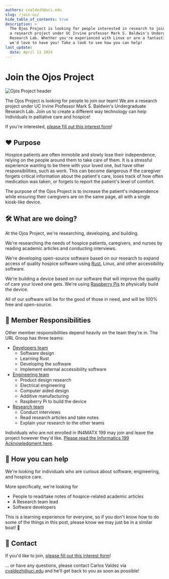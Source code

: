 ```yaml
---
authors: cvaldezh@uci.edu
slug: /join-us/
hide_table_of_contents: true
description: >
  The Ojos Project is looking for people interested in research to join! We are
  a research project under UC Irvine professor Mark S. Baldwin's Undergraduate
  Research Lab. Whether you're experienced with Linux or are a fantastic writer,
  we'd love to have you! Take a look to see how you can help!
last_update:
  date: April 11 2024
---
```

# Join the Ojos Project

![Ojos Project header](https://docs.ojosproject.org/img/header.png)

The Ojos Project is looking for people to join our team! We are a research
project under UC Irvine Professor Mark S. Baldwin's Undergraduate Research Lab.
Join us to create a different way technology can help individuals in palliative
care and hospice!

If you're interested,
[please fill out this interest form](https://forms.gle/HeU9Luv94dDG4SJS9)!

<!-- truncate -->

## ❤️ Purpose

Hospice patients are often immobile and slowly lose their independence,
relying on the people around them to take care of them. It is a stressful
experience wanting to be there with your loved one, but have other
responsibilities, such as work. This can become dangerous if the caregiver
forgets critical information about the patient's care, loses track of how often
medication was taken, or forgets to report the patient's level of comfort.

The purpose of the Ojos Project is to increase the patient's independence while
ensuring their caregivers are on the same page, all with a single kiosk-like
device.

## 🛠️ What are we doing?

At the Ojos Project, we're researching, developing, and building.

We're researching the needs of hospice patients, caregivers, and nurses by
reading academic articles and conducting interviews.

We're developing open-source software based on our research to expand access of
quality hospice software using [Rust](https://www.rust-lang.org/), Linux, and
other accessibility software.

We're building a device based on our software that will improve the quality of
care your loved one gets. We're using [Raspberry Pis](https://raspberrypi.com/)
to physically build the device.

All of our software will be for the good of those in need, and will be 100% free
and open-source.

## 👷 Member Responsibilities

Other member responsibilities depend heavily on the team they're in. The URL
Group has three teams:

- [Developers team](https://docs.ojosproject.org/url/developers/)
  - Software design
  - Learning Rust
  - Developing the software
  - Implement external accessibility software
- [Engineering team](https://docs.ojosproject.org/url/engineering/)
  - Product design research
  - Electrical engineering
  - Computer aided design
  - Additive manufacturing
  - Raspberry Pi to build the device
- [Research team](https://docs.ojosproject.org/url/research/)
  - Conduct interviews
  - Read research articles and take notes
  - Explain your research to the other teams

Individuals who are not enrolled in IN4MATX 199 may join and leave the project
however they'd like.
[Please read the Informatics 199 Acknowledgment here](https://docs.ojosproject.org/policies/inf199-acknowledgement/).

## 🙋 How you can help

We're looking for individuals who are curious about software, engineering, and
hospice care.

More specifically, we're looking for

- People to read/take notes of hospice-related academic articles
- A Research team lead
- Software developers

This is a learning experience for everyone, so if you don't know how to do some
of the things in this post, please know we may just be in a similar boat! 🛶

## 📧 Contact

If you'd like to join,
[please fill out this interest form](https://forms.gle/HeU9Luv94dDG4SJS9)!

... or have any questions, please contact Carlos Valdez via
[cvaldezh@uci.edu](mailto:cvaldezh@uci.edu) and he'll get back to you as soon as
possible!

